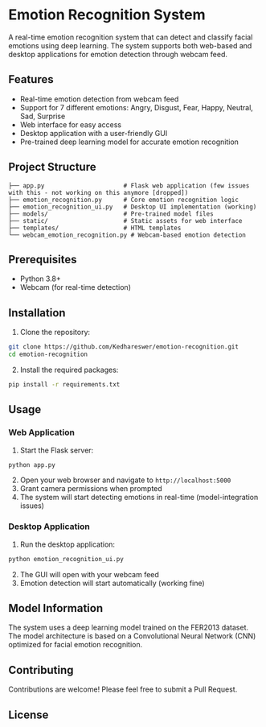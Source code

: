 # Emotion Recognition System

A real-time emotion recognition system that can detect and classify facial emotions using deep learning. The system supports both web-based and desktop applications for emotion detection through webcam feed.

## Features

- Real-time emotion detection from webcam feed
- Support for 7 different emotions: Angry, Disgust, Fear, Happy, Neutral, Sad, Surprise
- Web interface for easy access
- Desktop application with a user-friendly GUI
- Pre-trained deep learning model for accurate emotion recognition

## Project Structure

```
├── app.py                      # Flask web application (few issues with this - not working on this anymore [dropped])
├── emotion_recognition.py      # Core emotion recognition logic
├── emotion_recognition_ui.py   # Desktop UI implementation (working)
├── models/                     # Pre-trained model files
├── static/                     # Static assets for web interface
├── templates/                  # HTML templates
└── webcam_emotion_recognition.py # Webcam-based emotion detection
```

## Prerequisites

- Python 3.8+
- Webcam (for real-time detection)

## Installation

1. Clone the repository:
```bash
git clone https://github.com/Kedhareswer/emotion-recognition.git
cd emotion-recognition
```

2. Install the required packages:
```bash
pip install -r requirements.txt
```

## Usage

### Web Application

1. Start the Flask server:
```bash
python app.py
```
2. Open your web browser and navigate to `http://localhost:5000`
3. Grant camera permissions when prompted
4. The system will start detecting emotions in real-time (model-integration issues)

### Desktop Application

1. Run the desktop application:
```bash
python emotion_recognition_ui.py
```
2. The GUI will open with your webcam feed
3. Emotion detection will start automatically (working fine)

## Model Information

The system uses a deep learning model trained on the FER2013 dataset. The model architecture is based on a Convolutional Neural Network (CNN) optimized for facial emotion recognition.

## Contributing

Contributions are welcome! Please feel free to submit a Pull Request.

## License

